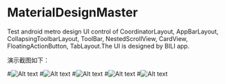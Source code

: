 # MaterialDesignMaster
Test android metro design UI control of CoordinatorLayout, AppBarLayout, CollapsingToolbarLayout, ToolBar, NestedScrollView, CardView, FloatingActionButton, TabLayout.The UI is designed by BILI app.


演示截图如下：

#![Alt text](https://github.com/sk569437/MaterialDesignMaster/raw/master/ScreenShot/1.png )
#![Alt text](https://github.com/sk569437/MaterialDesignMaster/ScreenShot/4.png)
#![Alt text](https://github.com/sk569437/MaterialDesignMaster/ScreenShot/3.png)
#![Alt text](https://github.com/sk569437/MaterialDesignMaster/ScreenShot/2.png)
#![Alt text](https://github.com/sk569437/MaterialDesignMaster/ScreenShot/5.png)

